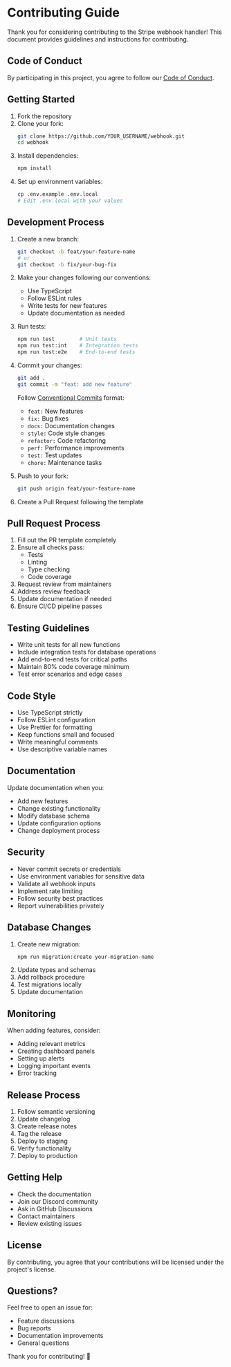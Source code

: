 # Contributing Guide

Thank you for considering contributing to the Stripe webhook handler! This document provides guidelines and instructions for contributing.

## Code of Conduct

By participating in this project, you agree to follow our [Code of Conduct](CODE_OF_CONDUCT.md).

## Getting Started

1. Fork the repository
2. Clone your fork:
   ```bash
   git clone https://github.com/YOUR_USERNAME/webhook.git
   cd webhook
   ```
3. Install dependencies:
   ```bash
   npm install
   ```
4. Set up environment variables:
   ```bash
   cp .env.example .env.local
   # Edit .env.local with your values
   ```

## Development Process

1. Create a new branch:
   ```bash
   git checkout -b feat/your-feature-name
   # or
   git checkout -b fix/your-bug-fix
   ```

2. Make your changes following our conventions:
   - Use TypeScript
   - Follow ESLint rules
   - Write tests for new features
   - Update documentation as needed

3. Run tests:
   ```bash
   npm run test        # Unit tests
   npm run test:int    # Integration tests
   npm run test:e2e    # End-to-end tests
   ```

4. Commit your changes:
   ```bash
   git add .
   git commit -m "feat: add new feature"
   ```
   Follow [Conventional Commits](https://www.conventionalcommits.org/) format:
   - `feat:` New features
   - `fix:` Bug fixes
   - `docs:` Documentation changes
   - `style:` Code style changes
   - `refactor:` Code refactoring
   - `perf:` Performance improvements
   - `test:` Test updates
   - `chore:` Maintenance tasks

5. Push to your fork:
   ```bash
   git push origin feat/your-feature-name
   ```

6. Create a Pull Request following the template

## Pull Request Process

1. Fill out the PR template completely
2. Ensure all checks pass:
   - Tests
   - Linting
   - Type checking
   - Code coverage
3. Request review from maintainers
4. Address review feedback
5. Update documentation if needed
6. Ensure CI/CD pipeline passes

## Testing Guidelines

- Write unit tests for all new functions
- Include integration tests for database operations
- Add end-to-end tests for critical paths
- Maintain 80% code coverage minimum
- Test error scenarios and edge cases

## Code Style

- Use TypeScript strictly
- Follow ESLint configuration
- Use Prettier for formatting
- Keep functions small and focused
- Write meaningful comments
- Use descriptive variable names

## Documentation

Update documentation when you:
- Add new features
- Change existing functionality
- Modify database schema
- Update configuration options
- Change deployment process

## Security

- Never commit secrets or credentials
- Use environment variables for sensitive data
- Validate all webhook inputs
- Implement rate limiting
- Follow security best practices
- Report vulnerabilities privately

## Database Changes

1. Create new migration:
   ```bash
   npm run migration:create your-migration-name
   ```
2. Update types and schemas
3. Add rollback procedure
4. Test migrations locally
5. Update documentation

## Monitoring

When adding features, consider:
- Adding relevant metrics
- Creating dashboard panels
- Setting up alerts
- Logging important events
- Error tracking

## Release Process

1. Follow semantic versioning
2. Update changelog
3. Create release notes
4. Tag the release
5. Deploy to staging
6. Verify functionality
7. Deploy to production

## Getting Help

- Check the documentation
- Join our Discord community
- Ask in GitHub Discussions
- Contact maintainers
- Review existing issues

## License

By contributing, you agree that your contributions will be licensed under the project's license.

## Questions?

Feel free to open an issue for:
- Feature discussions
- Bug reports
- Documentation improvements
- General questions

Thank you for contributing! 🚀